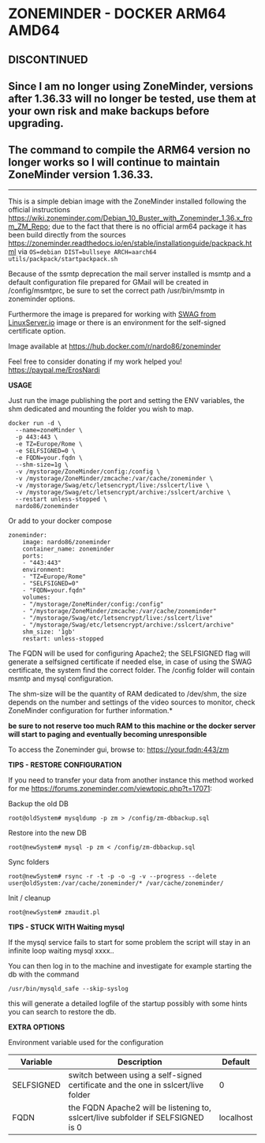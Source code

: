 # ZONEMINDER - DOCKER ARM64 AMD64

## DISCONTINUED
## Since I am no longer using ZoneMinder, versions after 1.36.33 will no longer be tested, use them at your own risk and make backups before upgrading.
## The command to compile the ARM64 version no longer works so I will continue to maintain ZoneMinder version 1.36.33.

----------------------------

This is a simple debian image with the ZoneMinder installed following the official instructions https://wiki.zoneminder.com/Debian_10_Buster_with_Zoneminder_1.36.x_from_ZM_Repo; due to the fact that there is no official arm64 package it has been build directly from the sources https://zoneminder.readthedocs.io/en/stable/installationguide/packpack.html via `OS=debian DIST=bullseye ARCH=aarch64 utils/packpack/startpackpack.sh`

Because of the ssmtp deprecation the mail server installed is msmtp and a default configuration file prepared for GMail will be created in /config/msmtprc, be sure to set the correct path /usr/bin/msmtp in zoneminder options.

Furthermore the image is prepared for working with [SWAG from LinuxServer.io](https://docs.linuxserver.io/general/swag/) image or there is an environment for the self-signed certificate option.

Image available at https://hub.docker.com/r/nardo86/zoneminder

Feel free to consider donating if my work helped you! https://paypal.me/ErosNardi


**USAGE**

Just run the image publishing the port and setting the ENV variables, the shm dedicated and mounting the folder you wish to map.

```
docker run -d \
  --name=zoneMinder \
  -p 443:443 \
  -e TZ=Europe/Rome \
  -e SELFSIGNED=0 \
  -e FQDN=your.fqdn \
  --shm-size=1g \
  -v /mystorage/ZoneMinder/config:/config \
  -v /mystorage/ZoneMinder/zmcache:/var/cache/zoneminder \
  -v /mystorage/Swag/etc/letsencrypt/live:/sslcert/live \
  -v /mystorage/Swag/etc/letsencrypt/archive:/sslcert/archive \
  --restart unless-stopped \
  nardo86/zoneminder
```

Or add to your docker compose

```
zoneminder:
    image: nardo86/zoneminder
    container_name: zoneminder
    ports:
    - "443:443"
    environment:
    - "TZ=Europe/Rome"
    - "SELFSIGNED=0"
    - "FQDN=your.fqdn"
    volumes:
    - "/mystorage/ZoneMinder/config:/config"
    - "/mystorage/ZoneMinder/zmcache:/var/cache/zoneminder"
    - "/mystorage/Swag/etc/letsencrypt/live:/sslcert/live"
    - "/mystorage/Swag/etc/letsencrypt/archive:/sslcert/archive"
    shm_size: '1gb'
    restart: unless-stopped
```

The FQDN will be used for configuring Apache2; the SELFSIGNED flag will generate a selfsigned certificate if needed else, in case of using the SWAG certificate, the system find the correct folder.
The /config folder will contain msmtp and mysql configuration.

The shm-size will be the quantity of RAM dedicated to /dev/shm, the size depends on the number and settings of the video sources to monitor, check ZoneMinder configuration for further information.*

**be sure to not reserve too much RAM to this machine or the docker server will start to paging and eventually becoming unresponsible**

To access the Zoneminder gui, browse to: https://your.fqdn:443/zm

**TIPS - RESTORE CONFIGURATION**

If you need to transfer your data from another instance this method worked for me https://forums.zoneminder.com/viewtopic.php?t=17071:

Backup the old DB

`root@oldSystem# mysqldump -p zm > /config/zm-dbbackup.sql`

Restore into the new DB

`root@newSystem# mysql -p zm < /config/zm-dbbackup.sql`

Sync folders

`root@newSystem# rsync -r -t -p -o -g -v --progress --delete user@oldSystem:/var/cache/zoneminder/* /var/cache/zoneminder/`

Init / cleanup

`root@newSystem# zmaudit.pl`

**TIPS - STUCK WITH Waiting mysql**

If the mysql service fails to start for some problem the script will stay in an infinite loop waiting mysql xxxx..

You can then log in to the machine and investigate for example starting the db with the command 

`/usr/bin/mysqld_safe --skip-syslog`

this will generate a detailed logfile of the startup possibly with some hints you can search to restore the db.

**EXTRA OPTIONS**

Environment variable used for the configuration

Variable|Description|Default
--------|-----------|-------
SELFSIGNED|switch between using a self-signed certificate and the one in sslcert/live folder|0
FQDN|the FQDN Apache2 will be listening to, sslcert/live subfolder if SELFSIGNED is 0 |localhost
